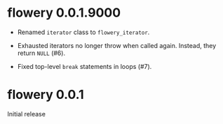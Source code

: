 
# flowery 0.0.1.9000

* Renamed `iterator` class to `flowery_iterator`.

* Exhausted iterators no longer throw when called again. Instead, they
  return `NULL` (#6).

* Fixed top-level `break` statements in loops (#7).


# flowery 0.0.1

Initial release
